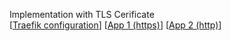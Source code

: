 Implementation with TLS Cerificate
</br>
[[Traefik configuration](https://github.com/helmimuzkr/traefik-proxy)] [[App 1 (https)](https://github.com/helmimuzkr/tekkotekkotech)] [[App 2 (http)](https://github.com/helmimuzkr/simple-http-server)]
